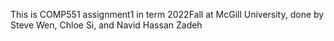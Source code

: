 This is COMP551 assignment1 in term 2022Fall at McGill University, done by Steve Wen, Chloe Si, and Navid Hassan Zadeh
